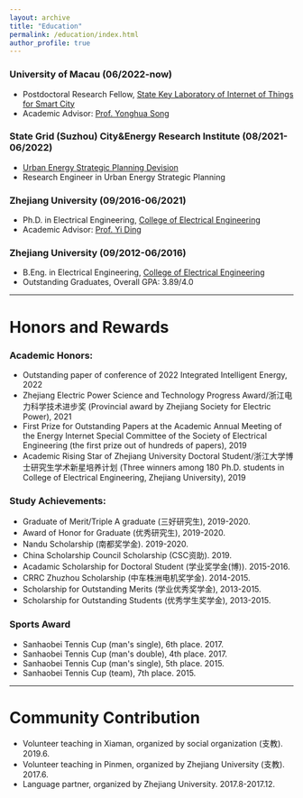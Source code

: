```yaml
---
layout: archive
title: "Education"
permalink: /education/index.html
author_profile: true
---
```

### University of Macau (06/2022-now)
 - Postdoctoral Research Fellow, [State Key Laboratory of Internet of Things for Smart City](https://skliotsc.um.edu.mo/)
 - Academic Advisor: [Prof. Yonghua Song](https://rto.um.edu.mo/biography/) 

### State Grid (Suzhou) City&Energy Research Institute (08/2021-06/2022)
 - [Urban Energy Strategic Planning Devision](http://www.sgeri.sgcc.com.cn/html/sgerien/gb/index.shtml)
 - Research Engineer in Urban Energy Strategic Planning

### Zhejiang University (09/2016-06/2021) 

- Ph.D. in Electrical Engineering, [College of Electrical Engineering](http://ee.zju.edu.cn/)
- Academic Advisor: [Prof. Yi Ding](https://person.zju.edu.cn/en/110)


### Zhejiang University (09/2012-06/2016)

- B.Eng. in Electrical Engineering, [College of Electrical Engineering](http://ee.zju.edu.cn/)
- Outstanding Graduates, Overall GPA: 3.89/4.0

------

# Honors and Rewards

### **Academic Honors:**

- Outstanding paper of conference of 2022 Integrated Intelligent Energy, 2022
- Zhejiang Electric Power Science and Technology Progress Award/浙江电力科学技术进步奖 (Provincial award by Zhejiang Society for Electric Power), 2021
- First Prize for Outstanding Papers at the Academic Annual Meeting of the Energy Internet Special Committee of the Society of Electrical Engineering (the first prize out of hundreds of papers), 2019
- Academic Rising Star of Zhejiang University Doctoral Student/浙江大学博士研究生学术新星培养计划 (Three winners among 180 Ph.D. students in College of Electrical Engineering, Zhejiang University), 2019

### **Study Achievements:**

- Graduate of Merit/Triple A graduate (三好研究生), 2019-2020.
- Award of Honor for Graduate (优秀研究生), 2019-2020.
- Nandu Scholarship (南都奖学金). 2019-2020.
- China Scholarship Council Scholarship (CSC资助). 2019.
- Acadamic Scholarship for Doctoral Student (学业奖学金(博)). 2015-2016.
- CRRC Zhuzhou Scholarship (中车株洲电机奖学金). 2014-2015.
- Scholarship for Outstanding Merits (学业优秀奖学金), 2013-2015.
- Scholarship for Outstanding Students (优秀学生奖学金), 2013-2015.


### **Sports Award**

- Sanhaobei Tennis Cup (man's single), 6th place. 2017. 
- Sanhaobei Tennis Cup (man's double), 4th place. 2017. 
- Sanhaobei Tennis Cup (man's single), 5th place. 2015. 
- Sanhaobei Tennis Cup (team), 7th place. 2015. 

------

# Community Contribution

- Volunteer teaching in Xiaman, organized by social organization (支教). 2019.6.
- Volunteer teaching in Pinmen, organized by Zhejiang University (支教). 2017.6.
- Language partner, organized by Zhejiang University. 2017.8-2017.12.